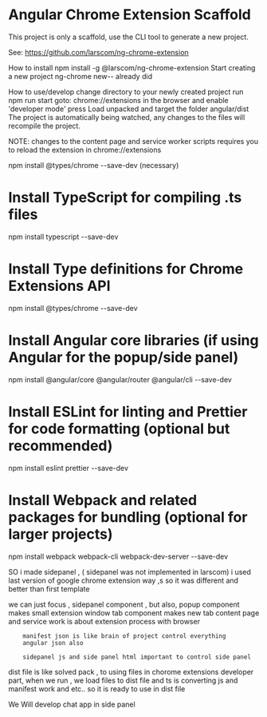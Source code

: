 # Angular Chrome Extension Scaffold

This project is only a scaffold, use the CLI tool to generate a new project.

See: https://github.com/larscom/ng-chrome-extension


How to install
npm install -g @larscom/ng-chrome-extension
Start creating a new project
ng-chrome new-- already did 

How to use/develop
change directory to your newly created project
run npm run start
goto: chrome://extensions in the browser and enable 'developer mode'
press Load unpacked and target the folder angular/dist
The project is automatically being watched, any changes to the files will recompile the project.

NOTE: changes to the content page and service worker scripts requires you to reload the extension in chrome://extensions


npm install @types/chrome --save-dev (necessary)

# Install TypeScript for compiling .ts files
npm install typescript --save-dev

# Install Type definitions for Chrome Extensions API
npm install @types/chrome --save-dev

# Install Angular core libraries (if using Angular for the popup/side panel)
npm install @angular/core @angular/router @angular/cli --save-dev

# Install ESLint for linting and Prettier for code formatting (optional but recommended)
npm install eslint prettier --save-dev

# Install Webpack and related packages for bundling (optional for larger projects)
npm install webpack webpack-cli webpack-dev-server --save-dev


SO i made sidepanel , ( sidepanel was not implemented in larscom)
i used last version of google chrome extension way ,s
so it was different and better than first template

we can just focus , sidepanel component , 
but also, popup component makes small extension  window
          tab component makes new tab 
        content page and service work is about extension process with browser

        manifest json is like brain of project control everything 
        angular json also

        sidepanel js and side panel html important to control side panel 

dist file is like solved pack , to using files in chorome extensions developer part,
when we run , we load files to dist file and ts is converting js and manifest work and etc.. so it is ready to use in dist file

We Will develop chat app in side panel